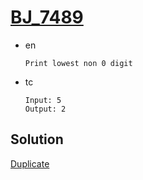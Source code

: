 # [BJ_7489](https://acmicpc.net/problem/7489)

* en

  ```en
  Print lowest non 0 digit
  ```

* tc

  ```tc
  Input: 5
  Output: 2
  ```

## Solution

[Duplicate](./BJ_2553.md)
